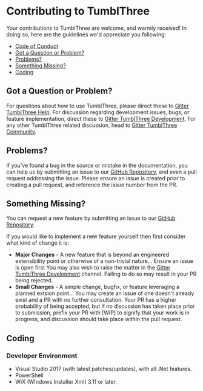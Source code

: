 # Contributing to TumblThree

Your contributions to TumblThree are welcome, and warmly received! In doing so, here are the guidelines we'd appreciate you following:

 - [Code of Conduct](CodeOfConduct.md)
 - [Got a Question or Problem?](#question)
 - [Problems?](#issue)
 - [Something Missing?](#feature)
 - [Coding](#rules)

## <a name="question"></a> Got a Question or Problem?

For questions about how to use TumblThree, please direct these to [Gitter TumblThree Help](https://gitter.im/TumblThree/Help). 
For discussion regarding development issues, bugs, or feature implementation, direct these to [Gitter TumblThree Development](https://gitter.im/TumblThree/Development). 
For any other TumblThree related discussion, head to [Gitter TumblThree Community](https://gitter.im/TumblThree/community).

## <a name="issue"></a> Problems?

If you've found a bug in the source or mistake in the documentation, you can help us by submitting an issue to our [GitHub Repository](https://github.com/TumblThreeApp/TumblThree/issues), and even a pull request addressing the issue. Please ensure an issue is created prior to creating a pull request, and reference the issue number from the PR.

## <a name="feature"></a> Something Missing?

You can request a new feature by submitting an issue to our [GitHub Repository](https://github.com/TumblThreeApp/TumblThree/issues). 

If you would like to implement a new feature yourself then first consider what kind of change it is:

* **Major Changes** - A new feature that is beyond an engineered extensibility point or otherwise of a non-trivial nature... Ensure an issue is open first You may also wish to raise the matter in the [Gitter TumblThree Development](https://gitter.im/TumblThree/Development) channel. Failing to do so may result in your PR being rejected.
* **Small Changes** - A simple change, bugfix, or feature leveraging a planned extsion point... You may create an issue of one doesn't already exist and a PR with no further consultation. Your PR has a higher probability of being accepted, but if no discussion has taken place prior to submission, prefix your PR with [WIP] to signify that your work is in progress, and discussion should take place within the pull request.

## Coding <a name="rules"></a>

### Developer Environment
- Visual Studio 2017 (with latest patches/updates), with all .Net features.
- PowerShell
- WiX (WIndows Installer Xml) 3.11 or later.

